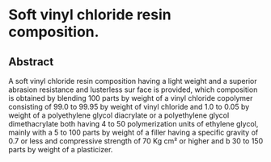 # Soft vinyl chloride resin composition.

## Abstract
A soft vinyl chloride resin composition having a light weight and a superior abrasion resistance and lusterless sur face is provided, which composition is obtained by blending 100 parts by weight of a vinyl chloride copolymer consisting of 99.0 to 99.95 by weight of vinyl chloride and 1.0 to 0.05 by weight of a polyethylene glycol diacrylate or a polyethylene glycol dimethacrylate both having 4 to 50 polymerization units of ethylene glycol, mainly with a 5 to 100 parts by weight of a filler having a specific gravity of 0.7 or less and compressive strength of 70 Kg cm² or higher and b 30 to 150 parts by weight of a plasticizer.